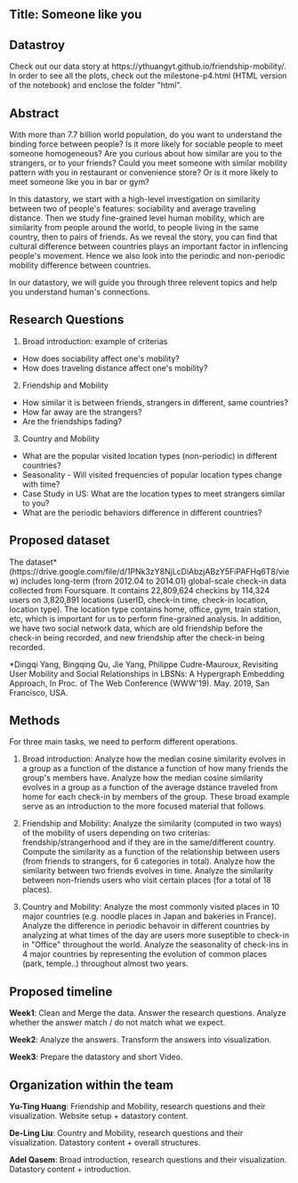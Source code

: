 <h2>Title: Someone like you</h2>
<h2>Datastroy</h2>
Check out our data story at https://ythuangyt.github.io/friendship-mobility/.
In order to see all the plots, check out the milestone-p4.html (HTML version of the notebook) and enclose the folder "html".

<h2>Abstract</h2>

With more than 7.7 billion world population, do you want to understand the binding force between people? Is it more likely for sociable people to meet someone homogeneous? Are you curious about how similar are you to the strangers, or to your friends? Could you meet someone with similar mobility pattern with you in restaurant or convenience store? Or is it more likely to meet someone like you in bar or gym?

In this datastory, we start with a high-level investigation on similarity between two of people's features: sociability and average traveling distance. Then we study fine-grained level human mobility, which are similarity from people around the world, to people living in the same country, then to pairs of friends. As we reveal the story, you can find that cultural difference between countries plays an important factor in inflencing people's movement. Hence we also look into the periodic and non-periodic mobility difference between countries.

In our datastory, we will guide you through three relevent topics and help you understand human's connections.

<h2>Research Questions</h2>

1. Broad introduction: example of criterias
- How does sociability affect one's mobility?
- How does traveling distance affect one's mobility?
2. Friendship and Mobility
- How similar it is between friends, strangers in different, same countries?
- How far away are the strangers?
- Are the friendships fading?
3. Country and Mobility
- What are the popular visited location types (non-periodic) in different countries?
- Seasonality - Will visited frequencies of popular location types change with time?
- Case Study in US: What are the location types to meet strangers similar to you?
- What are the periodic behaviors difference in different countries?

<h2>Proposed dataset</h2>
The dataset* (https://drive.google.com/file/d/1PNk3zY8NjLcDiAbzjABzY5FiPAFHq6T8/view) includes long-term (from 2012.04 to 2014.01) global-scale check-in data collected from Foursquare. It contains 22,809,624 checkins by 114,324 users on 3,820,891 locations (userID, check-in time, check-in location, location type). The location type contains home, office, gym, train station, etc, which is important for us to perform fine-grained analysis.
In addition, we have two social network data, which are old friendship before the check-in being recorded, and new friendship after the check-in being recorded.


*Dingqi Yang, Bingqing Qu, Jie Yang, Philippe Cudre-Mauroux, Revisiting User Mobility and Social Relationships in LBSNs: A Hypergraph Embedding Approach, In Proc. of The Web  Conference (WWW'19). May. 2019, San Francisco, USA.

<h2>Methods</h2>
For three main tasks, we need to perform different operations.

1. Broad introduction: 
Analyze how the median cosine similarity evolves in a group as a function of the distance a function of how many friends the group's members have. Analyze how the median cosine similarity evolves in a group as a function of the average dstance traveled from home for each check-in by members of the group. These broad example serve as an introduction to the more focused material that follows.

2. Friendship and Mobility:
Analyze the similarity (computed in two ways) of the mobility of users depending on two criterias: frendship/strangerhood and if they are in the same/different country. Compute the similarity as a function of the relationship between users (from friends to strangers, for 6 categories in total). Analyze how the similarity between two friends evolves in time. Analyze the similarity between non-friends users who visit certain places (for a total of 18 places).

3. Country and Mobility:
Analyze the most commonly visited places in 10 major countries (e.g. noodle places in Japan and bakeries in France). Analyze the difference in periodic behavoir in different countries by analyzing at what times of the day are users more suseptible to check-in in "Office" throughout the world. Analyze the seasonality of check-ins in 4 major countries by representing the evolution of common places (park, temple..) throughout almost two years.

<h2>Proposed timeline</h2>

**Week1**: Clean and Merge the data. Answer the research questions. Analyze whether the answer match / do not match what we expect.

**Week2**: Analyze the answers. Transform the answers into visualization. 

**Week3**: Prepare the datastory and short Video.

<h2>Organization within the team</h2>

**Yu-Ting Huang**:  Friendship and Mobility, research questions and their visualization. Website setup + datastory content.

**De-Ling Liu**: Country and Mobility, research questions and their visualization. Datastory content + overall structures. 

**Adel Qasem**: Broad introduction, research questions and their visualization. Datastory content + introduction.
